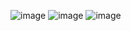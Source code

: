 ![image](https://github.com/JivSTuban/StudyPal/assets/162428952/291734d7-9a9e-455b-a4c0-74ba4fd41e8d) ![image](https://github.com/JivSTuban/StudyPal/assets/162428952/7d7bd289-29d3-4d15-a790-524fbb4d2b7a)
![image](https://github.com/JivSTuban/StudyPal/assets/162428952/09b921df-5a7f-42b3-a57e-ea36b8743a10)




